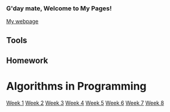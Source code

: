 ### G'day mate, Welcome to My Pages!
[My webpage](https://aidanho1188.github.io/MyWebpage/)

## Tools

## Homework

# Algorithms in Programming
[Week 1](project2/tree/master/src/edu/ho/java/wk1/hw)
[Week 2](project2/tree/master/src/edu/ho/java/wk2/hw)
[Week 3]()
[Week 4]()
[Week 5]()
[Week 6]()
[Week 7]()
[Week 8]()
